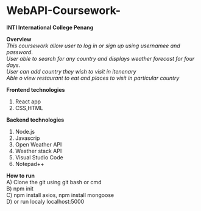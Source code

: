 # WebAPI-Coursework-

<b>INTI International College Penang</b>
<br>

<b>Overview</b><br>
*This coursework allow user to log in or sign up using usernamee and password*.<br>
*User able to search for any country and displays weather forecast for four days*.<br>
*User can add country they wish to visit in itenenary*<br>
*Able o view restaurant to eat and places to visit in particular country*<br>

<b>Frontend technologies</b><br>
1. React app<br>
2. CSS,HTML<br>

<b>Backend technologies</b><br>
1. Node.js<br>
2. Javascrip<br>
3. Open Weather API<br>
4. Weather stack API<br>
5. Visual Studio Code<br>
6. Notepad++<br>

<b>How to run</b><br>
A) Clone the git using git bash or cmd<br>
B) npm init <br>
C) npm install axios, npm install mongoose<br>
D) or run localy localhost:5000





